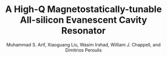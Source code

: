---
type: conference
title: A High-Q Magnetostatically-tunable All-silicon Evanescent Cavity Resonator
author: Muhammad S. Arif, Xiaoguang Liu, Wasim Irshad, William J. Chappell, and Dimitrios Peroulis
journal:
volume:
number:
year: 2011
month: Jun.
doi: 10.1109/MWSYM.2011.5972966
pages:
publisher:
booktitle: IEEE MTT-S International Microwave Symposium (IMS)
note:
sort_key: 201106
---